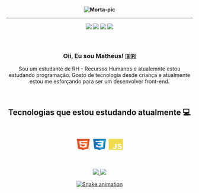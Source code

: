 <h4 align="center">
 
<img alt="Morta-pic" height="600" src="https://cdn.discordapp.com/attachments/440559932476227595/939755637041164288/readme_github2.gif"/>

<hr>
  
  <a href="https://instagram.com/_privv.mortadelo" target="_blank"><img src="https://img.shields.io/badge/-instagram-red?style=for-the-badge&logo=instagram&logoColor=white" target="_blank"></a>
  <a href ="mailto:contato.triindade@gmail.com"><img src="https://img.shields.io/badge/-Gmail-%23333?style=for-the-badge&logo=gmail&logoColor=white" target="_blank"></a>
  <a href="https://twitter.com/MortadeloBir/" target="_blank"><img src="https://img.shields.io/badge/Twitter-1DA1F2?style=for-the-badge&logo=twitter&logoColor=white" target="_blank"></a>
   <a href="https://open.spotify.com/user/93q7kr3oio54s6ngv9maikgxg" target="_blank"><img src="https://img.shields.io/badge/Spotify-1ED760?&style=for-the-badge&logo=spotify&logoColor=white" target="_blank"></a>
</h4>

<h3 align="center"><br>

Oii, Eu sou Matheus! 🇧🇷
<br>

</h3>

<p align="center">
Sou um estudante de RH - Recursos Humanos e atualemnte estou estudando programação.
Gosto de tecnologia desde criança e atualmente estou me esforçando para ser um desenvolver front-end.
</p>

<br>

<h2 align="center">Tecnologias que estou estudando atualmente 💻 </h2>

<div align="center" style="display: inline_block"><br><br>
  <img align="center" alt="Morta-HTML" height="30" width="40" src="https://raw.githubusercontent.com/devicons/devicon/master/icons/html5/html5-original.svg">
  <img align="center" alt="Morta-CSS" height="30" width="40" src="https://raw.githubusercontent.com/devicons/devicon/master/icons/css3/css3-original.svg">
  <img align="center" alt="Morta-Js" height="30" width="40" src="https://raw.githubusercontent.com/devicons/devicon/master/icons/javascript/javascript-plain.svg">
</div>

<br>
<br>
<br>

<div align="center">
  <a href="https://github.com/mortadelobir">
  <img height="180em" src="https://github-readme-stats.vercel.app/api?username=mortadelobir&show_icons=true&theme=gruvbox_light&include_all_commits=true&count_private=true"/>
  <img height="180em" src="https://github-readme-stats.vercel.app/api/top-langs/?username=mortadelobir&layout=compact&langs_count=7&theme=gruvbox_light"/>
   
   
   ![Snake animation]()
   
</div>
